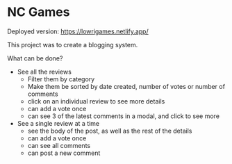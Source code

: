 # NC Games

Deployed version: https://lowrigames.netlify.app/

This project was to create a blogging system.

What can be done?

- See all the reviews
  - Filter them by category
  - Make them be sorted by date created, number of votes or number of comments
  - click on an individual review to see more details
  - can add a vote once
  - can see 3 of the latest comments in a modal, and click to see more
- See a single review at a time
  - see the body of the post, as well as the rest of the details
  - can add a vote once
  - can see all comments
  - can post a new comment
